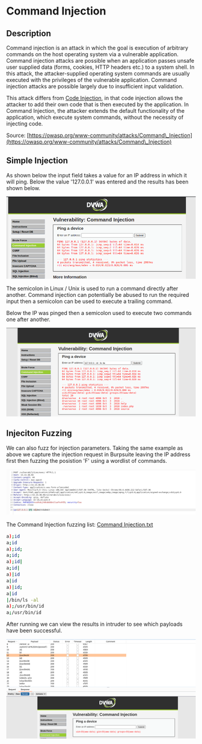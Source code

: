 

# Command Injection

## Description

Command injection is an attack in which the goal is execution of arbitrary commands on the host operating system via a vulnerable application. Command injection attacks are possible when an application passes unsafe user supplied data (forms, cookies, HTTP headers etc.) to a system shell. In this attack, the attacker-supplied operating system commands are usually executed with the privileges of the vulnerable application. Command injection attacks are possible largely due to insufficient input validation.

This attack differs from [Code Injection](https://owasp.org/www-community/attacks/Code\_Injection), in that code injection allows the attacker to add their own code that is then executed by the application. In Command Injection, the attacker extends the default functionality of the application, which execute system commands, without the necessity of injecting code.

Source: [https://owasp.org/www-community/attacks/Command\_Injection](https://owasp.org/www-community/attacks/Command\_Injection)

## Simple Injection

As shown below the input field takes a value for an IP address in which it will ping. Below the value '127.0.0.1' was entered and the results has been shown below.

![](../../Writeups/HTB/Assets/Pasted%20image%2020250619213939.png)

The semicolon in Linux / Unix is used to run a command directly after another. Command injection can potentially be abused to run the required input then a semicolon can be used to execute a trailing command.

Below the IP was pinged then a semicolon used to execute two commands one after another.

![](../../Writeups/HTB/Assets/Pasted%20image%2020250619213955.png)

## Injeciton Fuzzing

We can also fuzz for injection parameters. Taking the same example as above we capture the injection request in Burpsuite leaving the IP address first then fuzzing the posistion 'F' using a wordlist of commands.

![](../../Writeups/HTB/Assets/Pasted%20image%2020250619214005.png)

The Command Injection fuzzing list: [Command Injection.txt](../../Writeups/HTB/Assets/spaces_-MFlgUPYI8q83vG2IJpI_uploads_git-blob-726869b6bf07e532c53f9fcd8203f354ce656ffd_Command%20Injection.txt)

```bash
a);id
a;id
a);id;
a;id;
a);id|
a;id|
a)|id
a|id
a)|id;
a|id
|/bin/ls -al
a);/usr/bin/id
a;/usr/bin/id
```

After running we can view the results in intruder to see which payloads have been successful.

![](../../Writeups/HTB/Assets/Pasted%20image%2020250619214637.png)
